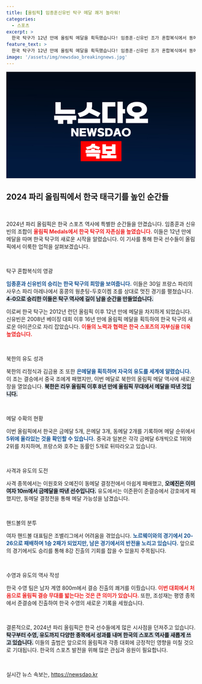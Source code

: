 ```yaml
---
title: [올림픽] 임종훈신유빈 탁구 메달 쾌거 놀라워!
categories:
  - 스포츠
excerpt: >
  한국 탁구가 12년 만에 올림픽 메달을 획득했습니다! 임종훈-신유빈 조가 혼합복식에서 동메달을 따내며 한국 탁구의 새 역사를 쓰고 있습니다. 북한은 유도의 리정식-김금용 조가 은메달을 차지하며 오랜 기다림 끝에 메달을 안았습니다.
feature_text: >
  한국 탁구가 12년 만에 올림픽 메달을 획득했습니다! 임종훈-신유빈 조가 혼합복식에서 동메달을 따내며 한국 탁구의 새 역사를 쓰고 있습니다. 북한은 유도의 리정식-김금용 조가 은메달을 차지하며 오랜 기다림 끝에 메달을 안았습니다.
image: '/assets/img/newsdao_breakingnews.jpg'
---
```


<p><img src="/assets/img/newsdao_breakingnews.jpg" alt="ranknews 속보" /></p>

<h2 data-ke-size="size26">2024 파리 올림픽에서 한국 태극기를 높인 순간들</h2>

<p data-ke-size="size16">&nbsp;</p>

<p>2024년 파리 올림픽은 한국 스포츠 역사에 특별한 순간들을 안겼습니다. 임종훈과 신유빈의 조합이 <b><span style="color: #ee2323;">올림픽 Medals에서 한국 탁구의 자존심을 높였습니다.</span></b> 이들은 12년 만에 메달을 따며 한국 탁구의 새로운 시작을 알렸습니다. 이 기사를 통해 한국 선수들이 올림픽에서 이룩한 업적을 살펴보겠습니다.</p>

<p data-ke-size="size16">&nbsp;</p>

<p>탁구 혼합복식의 영광</p>

<p><b><span style="color: #1a5490;">임종훈과 신유빈의 승리는 한국 탁구의 희망을 보여줍니다.</span></b> 이들은 30일 프랑스 파리의 사우스 파리 아레나에서 홍콩의 웡춘팅-두호이켐 조를 상대로 멋진 경기를 펼쳤습니다. <b><span style="background-color: #21538527;">4-0으로 승리한 이들은 탁구 역사에 길이 남을 순간을 만들었습니다.</span></b> </p>

<p>이로써 한국 탁구는 2012년 런던 올림픽 이후 12년 만에 메달을 차지하게 되었습니다. 신유빈은 2008년 베이징 대회 이후 16년 만에 올림픽 메달을 획득하여 한국 탁구의 새로운 아이콘으로 자리 잡았습니다. <b><span style="color: #ee2323;">이들의 노력과 협력은 한국 스포츠의 자부심을 더욱 높였습니다.</span></b></p>

<p data-ke-size="size16">&nbsp;</p>

<p>북한의 유도 성과</p>

<p>북한의 리정식과 김금용 조 또한 <b><span style="color: #1a5490;">은메달을 획득하며 자국의 유도를 세계에 알렸습니다.</span></b> 이 조는 결승에서 중국 조에게 패했지만, 이번 메달로 북한의 올림픽 메달 역사에 새로운 장을 열었습니다. <b><span style="background-color: #21538527;">북한은 리우 올림픽 이후 8년 만에 올림픽 무대에서 메달을 따낸 것입니다.</span></b> </p>

<p data-ke-size="size16">&nbsp;</p>

<p>메달 수확의 현황</p>

<p>이번 올림픽에서 한국은 금메달 5개, 은메달 3개, 동메달 2개를 기록하며 메달 순위에서 <b><span style="color: #1a5490;">5위에 올라있는 것을 확인할 수 있습니다.</span></b> 중국과 일본은 각각 금메달 6개씩으로 1위와 2위를 차지하며, 프랑스와 호주는 동률인 5개로 뒤따라오고 있습니다. </p>

<p data-ke-size="size16">&nbsp;</p>

<p>사격과 유도의 도전</p>

<p>사격 종목에서는 이원호와 오예진이 동메달 결정전에서 아쉽게 패배했고, <b><span style="background-color: #21538527;">오예진은 이미 여자 10m에서 금메달을 따낸 선수입니다.</span></b> 유도에서는 이준환이 준결승에서 강호에게 패했지만, 동메달 결정전을 통해 메달 가능성을 남겼습니다. </p>

<p data-ke-size="size16">&nbsp;</p>

<p>핸드볼의 분투</p>

<p>여자 핸드볼 대표팀은 조별리그에서 어려움을 겪었습니다. <b><span style="color: #1a5490;">노르웨이와의 경기에서 20-26으로 패배하며 1승 2패가 되었지만, 남은 경기에서의 반전을 노리고 있습니다.</span></b> 앞으로의 경기에서도 승리를 통해 8강 진출의 기회를 잡을 수 있을지 주목됩니다.</p>

<p data-ke-size="size16">&nbsp;</p>

<p>수영과 유도의 역사 작성</p>

<p>한국 수영 팀은 남자 계영 800m에서 결승 진출의 쾌거를 이뤘습니다. <b><span style="color: #ee2323;">이번 대회에서 처음으로 올림픽 결승 무대를 밟는다는 것은 큰 의미가 있습니다.</span></b> 또한, 조성재는 평영 종목에서 준결승에 진출하여 한국 수영의 새로운 기록을 세웠습니다. </p>

<p data-ke-size="size16">&nbsp;</p>

<p>결론적으로, 2024년 파리 올림픽은 한국 선수들에게 많은 시사점을 던져주고 있습니다. <b><span style="background-color: #21538527;">탁구부터 수영, 유도까지 다양한 종목에서 성과를 내며 한국의 스포츠 역사를 새롭게 쓰고 있습니다.</span></b> 이들의 출범은 앞으로의 올림픽과 각종 대회에 긍정적인 영향을 미칠 것으로 기대됩니다. 한국의 스포츠 발전을 위해 많은 관심과 응원이 필요합니다.</p>

<p data-ke-size="size16">&nbsp;</p>
실시간 뉴스 속보는, <a href="https://newsdao.kr" rel="dofollow">https://newsdao.kr</a>


